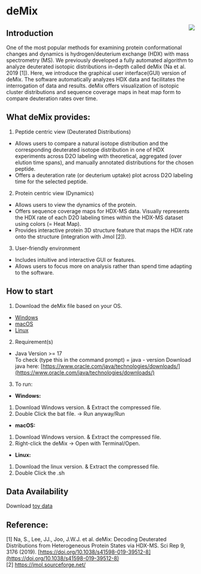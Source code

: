 # deMix
<p align="center">
<img align="right" 
 src="https://github.com/seungjinna/deMix/assets/102386164/01bfe68e-e402-42d7-a695-8bad4b11c4d8"/> 
</p> 

## Introduction 
One of the most popular methods for examining protein conformational changes and dynamics is hydrogen/deuterium exchange (HDX) with mass spectrometry (MS). We previously developed a fully automated algorithm to analyze deuterated isotopic distributions in-depth called deMix (Na et al. 2019 [1]). Here, we introduce the graphical user interface(GUI) version of deMix. The software automatically analyzes HDX data and facilitates the interrogation of data and results. deMix offers visualization of isotopic cluster distributions and sequence coverage maps in heat map form to compare deuteration rates over time.</br>

## What deMix  provides:
1. Peptide centric view (Deuterated Distributions)</br>
- Allows users to compare a natural isotope distribution and the corresponding deuterated isotope distribution in one of HDX experiments across D2O labeling with theoretical, aggregated (over elution time spans), and manually annotated distributions for the chosen peptide.</br>
- Offers a deuteration rate (or deuterium uptake) plot across D2O labeling time for the selected peptide.</br>
2. Protein centric view (Dynamics)</br>
 - Allows users to view the dynamics of the protein.</br>
 - Offers sequence coverage maps for HDX-MS data. Visually represents the HDX rate of each D2O labeling times within the HDX-MS dataset using colors (= Heat Map).</br>
 - Provides interactive protein 3D structure feature that maps the HDX rate onto the structure (integration with Jmol [2]).
3. User-friendly environment</br>
  - Includes intuitive and interactive GUI or features.</br>
  - Allows users to focus more on analysis rather than spend time adapting to the software.</br>

## How to start
1. Download the deMix file based on your OS.</br>
  - [Windows](https://www.dropbox.com/scl/fi/wnp841447wkt7tezc2wxt/deMix_ver2_windows.zip?rlkey=08u5o6znmjirgdj4av84b3jw5&dl=0)
  - [macOS](https://www.dropbox.com/scl/fi/weh0aso6pyj324lbuiypc/deMix_ver2_macos.zip?rlkey=p0adm57g1qbmzve5shosxyrfk&dl=0)
  - [Linux](https://www.dropbox.com/scl/fi/weigabtvwd7o6w2t4rkyi/deMix_ver2_linux.tar.gz?rlkey=xcn5uhms7boxz8fe5u7mxrlq4&dl=0)
2. Requirement(s) </br>
  - Java Version >= 17 </br>
    To check (type this in the command prompt) = java - version
    Download java here: [https://www.oracle.com/java/technologies/downloads/](https://www.oracle.com/java/technologies/downloads/)
3. To run:</br>
  - **Windows:** </br>
  1. Download Windows version. & Extract the compressed file.</br>
  2. Double Click the bat file. → Run anyway/Run</br>
  - **macOS:** </br>
  1. Download Windows version. & Extract the compressed file.</br>
  2. Right-click the deMix → Open with Terminal/Open. </br>
  - **Linux:** </br>
  1. Download the linux version. & Extract the compressed file.</br>
  2. Double Click the .sh</br>

## Data Availability
Download [toy data](https://drive.google.com/drive/folders/14hrLwB3J0-TqThkVecsHuYoMv-T384M-?usp=drive_link)

## Reference:
[1] Na, S., Lee, JJ., Joo, J.W.J. et al. deMix: Decoding Deuterated Distributions from Heterogeneous Protein States via HDX-MS. Sci Rep 9, 3176 (2019). [https://doi.org/10.1038/s41598-019-39512-8](https://doi.org/10.1038/s41598-019-39512-8) </br>
[2] https://jmol.sourceforge.net/

